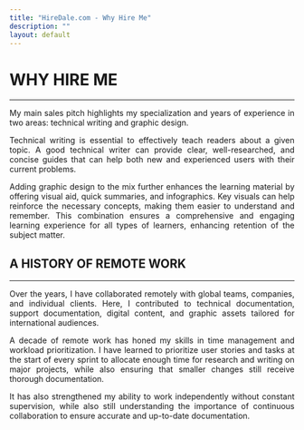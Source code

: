 ```yaml
---
title: "HireDale.com - Why Hire Me"
description: ""
layout: default
---
```


# **WHY HIRE ME**
---
<p style="text-align: justify;">
My main sales pitch highlights my specialization and years of experience in two areas: technical writing and graphic design.
</p>

<p style="text-align: justify;">
Technical writing is essential to effectively teach readers about a given topic. A good technical writer can provide clear, well-researched, and concise guides that can help both new and experienced users with their current problems.  
</p>

<p style="text-align: justify;">
Adding graphic design to the mix further enhances the learning material by offering visual aid, quick summaries, and infographics. Key visuals can help reinforce the necessary concepts, making them easier to understand and remember. This combination ensures a comprehensive and engaging learning experience for all types of learners, enhancing retention of the subject matter.
</p>

## **A HISTORY OF REMOTE WORK**
---
<p style="text-align: justify;">
Over the years, I have collaborated remotely with global teams, companies, and individual clients. Here, I contributed to technical documentation, support documentation, digital content, and graphic assets tailored for international audiences.
</p>

<p style="text-align: justify;">
A decade of remote work has honed my skills in time management and workload prioritization. I have learned to prioritize user stories and tasks at the start of every sprint to allocate enough time for research and writing on major projects, while also ensuring that smaller changes still receive thorough documentation. 
</p>

<p style="text-align: justify;">
It has also strengthened my ability to work independently without constant supervision, while also still understanding the importance of continuous collaboration to ensure accurate and up-to-date documentation.
</p>
